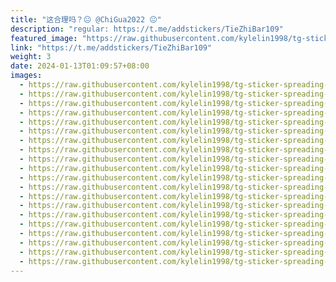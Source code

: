 ```yaml
---
title: "这合理吗？😐 @ChiGua2022 😐"
description: "regular: https://t.me/addstickers/TieZhiBar109"
featured_image: "https://raw.githubusercontent.com/kylelin1998/tg-sticker-spreading-worldwide-images/main/img/dd46ec63-32ee-47f4-a400-9d3e5f4cb1cc.jpg"
link: "https://t.me/addstickers/TieZhiBar109"
weight: 3
date: 2024-01-13T01:09:57+08:00
images:
  - https://raw.githubusercontent.com/kylelin1998/tg-sticker-spreading-worldwide-images/main/img/dd46ec63-32ee-47f4-a400-9d3e5f4cb1cc.jpg
  - https://raw.githubusercontent.com/kylelin1998/tg-sticker-spreading-worldwide-images/main/img/c8d43242-9132-4f3d-a6c6-e54f328cc318.jpg
  - https://raw.githubusercontent.com/kylelin1998/tg-sticker-spreading-worldwide-images/main/img/119420e1-949e-4a92-9b7c-bfe31eae3142.jpg
  - https://raw.githubusercontent.com/kylelin1998/tg-sticker-spreading-worldwide-images/main/img/c36137f0-4bd4-4d20-bd3e-b4b614650d33.jpg
  - https://raw.githubusercontent.com/kylelin1998/tg-sticker-spreading-worldwide-images/main/img/3307dcc5-bba4-4cb0-ab73-a0f9330235b5.jpg
  - https://raw.githubusercontent.com/kylelin1998/tg-sticker-spreading-worldwide-images/main/img/4bc8e1ba-c906-4bb5-a41b-34fadd3252dd.jpg
  - https://raw.githubusercontent.com/kylelin1998/tg-sticker-spreading-worldwide-images/main/img/96613521-b087-4e30-9f8e-b7b5b6bbca4b.jpg
  - https://raw.githubusercontent.com/kylelin1998/tg-sticker-spreading-worldwide-images/main/img/062fc31e-2ab8-44fd-be0f-47545ba85abd.jpg
  - https://raw.githubusercontent.com/kylelin1998/tg-sticker-spreading-worldwide-images/main/img/48e287bd-61a8-4f23-91c3-e071742154a6.jpg
  - https://raw.githubusercontent.com/kylelin1998/tg-sticker-spreading-worldwide-images/main/img/37ea2d3c-3743-4225-b88c-378caff063d2.jpg
  - https://raw.githubusercontent.com/kylelin1998/tg-sticker-spreading-worldwide-images/main/img/0b8c5604-c1fc-4cf0-be45-6a9fe455dd34.jpg
  - https://raw.githubusercontent.com/kylelin1998/tg-sticker-spreading-worldwide-images/main/img/f9ba8154-f77f-4ffd-ae17-e4a400a26728.jpg
  - https://raw.githubusercontent.com/kylelin1998/tg-sticker-spreading-worldwide-images/main/img/3b4120d4-c2ee-45bb-9478-c94c9946f8ab.jpg
  - https://raw.githubusercontent.com/kylelin1998/tg-sticker-spreading-worldwide-images/main/img/1d54978a-485b-4176-9b47-1f1014e3dbe1.jpg
  - https://raw.githubusercontent.com/kylelin1998/tg-sticker-spreading-worldwide-images/main/img/e05e167e-7a1a-4f96-8317-1a7f38c89740.jpg
  - https://raw.githubusercontent.com/kylelin1998/tg-sticker-spreading-worldwide-images/main/img/875e9baa-cc91-42d2-88c5-dbb52ad93292.jpg
  - https://raw.githubusercontent.com/kylelin1998/tg-sticker-spreading-worldwide-images/main/img/b2de1038-1efd-4002-bb45-2b490e87f6b0.jpg
  - https://raw.githubusercontent.com/kylelin1998/tg-sticker-spreading-worldwide-images/main/img/6583694b-f707-4ebb-93a5-e7ee11d4b6c0.jpg
  - https://raw.githubusercontent.com/kylelin1998/tg-sticker-spreading-worldwide-images/main/img/20444760-ce27-46da-9b8f-0bbfbbf2a1a9.jpg
  - https://raw.githubusercontent.com/kylelin1998/tg-sticker-spreading-worldwide-images/main/img/a4fd4f6c-31b7-486c-84a0-a4ed6671190b.jpg
---
```

